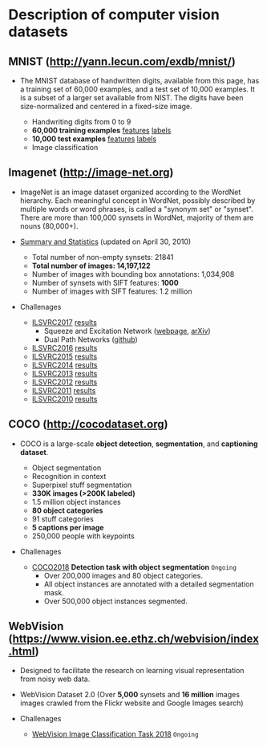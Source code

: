 # Description of computer vision datasets

## MNIST (http://yann.lecun.com/exdb/mnist/)
* The MNIST database of handwritten digits, available from this page, has a training set of 60,000 examples, and a test set of 10,000 examples. It is a subset of a larger set available from NIST. The digits have been size-normalized and centered in a fixed-size image.

    * Handwriting digits from 0 to 9
    * **60,000 training examples** [features](http://yann.lecun.com/exdb/mnist/train-images-idx3-ubyte.gz) [labels](http://yann.lecun.com/exdb/mnist/train-labels-idx1-ubyte.gz)
    * **10,000 test examples** [features](http://yann.lecun.com/exdb/mnist/t10k-images-idx3-ubyte.gz) [labels](http://yann.lecun.com/exdb/mnist/t10k-labels-idx1-ubyte.gz)
    * Image classification

## Imagenet (http://image-net.org)
* ImageNet is an image dataset organized according to the WordNet hierarchy. Each meaningful concept in WordNet, possibly described by multiple words or word phrases, is called a "synonym set" or "synset". There are more than 100,000 synsets in WordNet, majority of them are nouns (80,000+).

* [Summary and Statistics](http://image-net.org/about-stats) (updated on April 30, 2010) 

    * Total number of non-empty synsets: 21841
    * **Total number of images: 14,197,122**
    * Number of images with bounding box annotations: 1,034,908
    * Number of synsets with SIFT features: **1000**
    * Number of images with SIFT features: 1.2 million


* Challenages
    * [ILSVRC2017](http://image-net.org/challenges/LSVRC/2017/index) [results](http://image-net.org/challenges/LSVRC/2017/results)
        * Squeeze and Excitation Network ([webpage](https://shaoanlu.wordpress.com/2017/08/17/senet-winner-of-imagenet-2017/), [arXiv](https://arxiv.org/abs/1709.01507))
        * Dual Path Networks ([github](https://github.com/cypw/DPNs))
    * [ILSVRC2016](http://image-net.org/challenges/LSVRC/2016/index) [results](http://image-net.org/challenges/LSVRC/2016/results)
    * [ILSVRC2015](http://image-net.org/challenges/LSVRC/2015/index) [results](http://image-net.org/challenges/LSVRC/2015/results)
    * [ILSVRC2014](http://image-net.org/challenges/LSVRC/2014/index) [results](http://image-net.org/challenges/LSVRC/2014/results)
    * [ILSVRC2013](http://image-net.org/challenges/LSVRC/2013/index) [results](http://image-net.org/challenges/LSVRC/2013/results)
    * [ILSVRC2012](http://image-net.org/challenges/LSVRC/2012/index) [results](http://image-net.org/challenges/LSVRC/2012/results)
    * [ILSVRC2011](http://image-net.org/challenges/LSVRC/2011/index) [results](http://image-net.org/challenges/LSVRC/2011/results)
    * [ILSVRC2010](http://image-net.org/challenges/LSVRC/2010/index) [results](http://image-net.org/challenges/LSVRC/2010/results)

## COCO (http://cocodataset.org)
* COCO is a large-scale **object detection**, **segmentation**, and **captioning dataset**.

    * Object segmentation
    * Recognition in context
    * Superpixel stuff segmentation
    * **330K images (>200K labeled)**
    * 1.5 million object instances
    * **80 object categories**
    * 91 stuff categories
    * **5 captions per image**
    * 250,000 people with keypoints
    

* Challenages
    * [COCO2018](http://cocodataset.org/#detection-2018) **Detection task with object segmentation** `Ongoing`
        * Over 200,000 images and 80 object categories.
        * All object instances are annotated with a detailed segmentation mask.
        * Over 500,000 object instances segmented.

## WebVision (https://www.vision.ee.ethz.ch/webvision/index.html)

* Designed to facilitate the research on learning visual representation from noisy web data.
* WebVision Dataset 2.0 (Over **5,000** synsets and **16 million** images images crawled from the Flickr website and Google Images search)

* Challenages
    * [WebVision Image Classification Task 2018](https://www.vision.ee.ethz.ch/webvision/challenge.html) `Ongoing`

